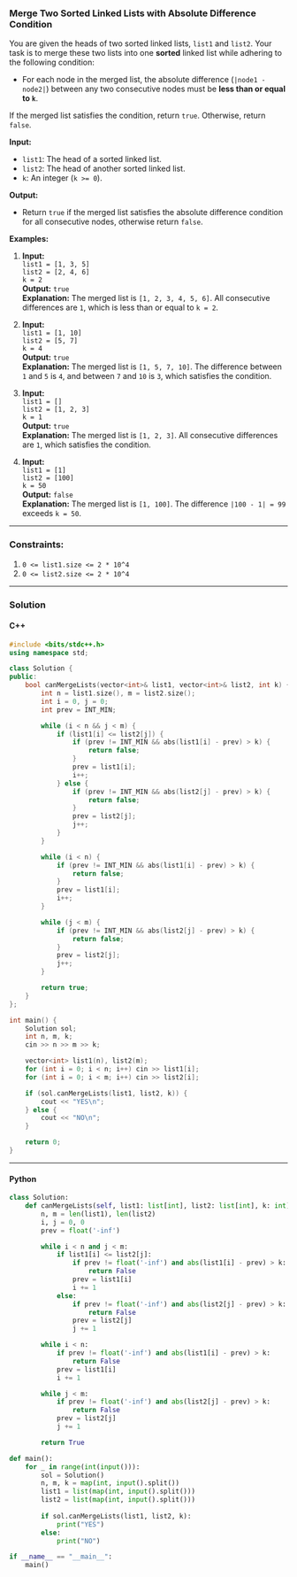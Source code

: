 ### Merge Two Sorted Linked Lists with Absolute Difference Condition

You are given the heads of two sorted linked lists, `list1` and `list2`. Your task is to merge these two lists into one **sorted** linked list while adhering to the following condition:

- For each node in the merged list, the absolute difference (`|node1 - node2|`) between any two consecutive nodes must be **less than or equal to `k`**.

If the merged list satisfies the condition, return `true`. Otherwise, return `false`.

**Input:**

- `list1`: The head of a sorted linked list.
- `list2`: The head of another sorted linked list.
- `k`: An integer (`k >= 0`).

**Output:**

- Return `true` if the merged list satisfies the absolute difference condition for all consecutive nodes, otherwise return `false`.

**Examples:**

1. **Input:**  
    `list1 = [1, 3, 5]`  
    `list2 = [2, 4, 6]`  
    `k = 2`  
    **Output:** `true`  
    **Explanation:** The merged list is `[1, 2, 3, 4, 5, 6]`. All consecutive differences are `1`, which is less than or equal to `k = 2`.
    
2. **Input:**  
    `list1 = [1, 10]`  
    `list2 = [5, 7]`  
    `k = 4`  
    **Output:** `true`  
    **Explanation:** The merged list is `[1, 5, 7, 10]`. The difference between `1` and `5` is `4`, and between `7` and `10` is `3`, which satisfies the condition.
    
3. **Input:**  
    `list1 = []`  
    `list2 = [1, 2, 3]`  
    `k = 1`  
    **Output:** `true`  
    **Explanation:** The merged list is `[1, 2, 3]`. All consecutive differences are `1`, which satisfies the condition.
    
4. **Input:**  
    `list1 = [1]`  
    `list2 = [100]`  
    `k = 50`  
    **Output:** `false`  
    **Explanation:** The merged list is `[1, 100]`. The difference `|100 - 1| = 99` exceeds `k = 50`.

---

### Constraints:
1. `0 <= list1.size <= 2 * 10^4`
2. `0 <= list2.size <= 2 * 10^4`

---

### Solution

#### C++

```cpp
#include <bits/stdc++.h>
using namespace std;

class Solution {
public:
    bool canMergeLists(vector<int>& list1, vector<int>& list2, int k) {
        int n = list1.size(), m = list2.size();
        int i = 0, j = 0;
        int prev = INT_MIN;

        while (i < n && j < m) {
            if (list1[i] <= list2[j]) {
                if (prev != INT_MIN && abs(list1[i] - prev) > k) {
                    return false;
                }
                prev = list1[i];
                i++;
            } else {
                if (prev != INT_MIN && abs(list2[j] - prev) > k) {
                    return false;
                }
                prev = list2[j];
                j++;
            }
        }

        while (i < n) {
            if (prev != INT_MIN && abs(list1[i] - prev) > k) {
                return false;
            }
            prev = list1[i];
            i++;
        }

        while (j < m) {
            if (prev != INT_MIN && abs(list2[j] - prev) > k) {
                return false;
            }
            prev = list2[j];
            j++;
        }

        return true;
    }
};

int main() {
    Solution sol;
    int n, m, k;
    cin >> n >> m >> k;

    vector<int> list1(n), list2(m);
    for (int i = 0; i < n; i++) cin >> list1[i];
    for (int i = 0; i < m; i++) cin >> list2[i];

    if (sol.canMergeLists(list1, list2, k)) {
        cout << "YES\n";
    } else {
        cout << "NO\n";
    }

    return 0;
}
```

---

#### Python

```python
class Solution:
    def canMergeLists(self, list1: list[int], list2: list[int], k: int) -> bool:
        n, m = len(list1), len(list2)
        i, j = 0, 0
        prev = float('-inf')

        while i < n and j < m:
            if list1[i] <= list2[j]:
                if prev != float('-inf') and abs(list1[i] - prev) > k:
                    return False
                prev = list1[i]
                i += 1
            else:
                if prev != float('-inf') and abs(list2[j] - prev) > k:
                    return False
                prev = list2[j]
                j += 1

        while i < n:
            if prev != float('-inf') and abs(list1[i] - prev) > k:
                return False
            prev = list1[i]
            i += 1

        while j < m:
            if prev != float('-inf') and abs(list2[j] - prev) > k:
                return False
            prev = list2[j]
            j += 1

        return True

def main():
    for _ in range(int(input())):
	    sol = Solution()
	    n, m, k = map(int, input().split())
	    list1 = list(map(int, input().split()))
	    list2 = list(map(int, input().split()))
	
	    if sol.canMergeLists(list1, list2, k):
	        print("YES")
	    else:
	        print("NO")

if __name__ == "__main__":
    main()
```
```